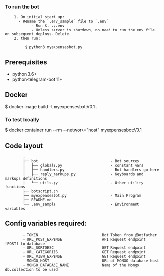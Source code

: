 ### To run the bot
				
		1. On initial start up:
	      - Rename the `.env_sample` file to `.env`
				- Run $. ./.env
				- Unless server is shutdown, no need to run the env file on subsequent deploys. Delete.
		2. then run:
		
		     $ python3 myexpensesbot.py

## Prerequisites

* python 3.6+
* python-telegram-bot 11+

## Docker

$ docker image build -t myexpensesbot:V0.1 .

### To test locally

$ docker container run --rm --network="host" myexpensesbot:V0.1

## Code layout

			.
			├── bot									- Bot sources
			│   ├── globals.py						- constant vars
			│   ├── handlers.py						- Bot handlers go here
			│   ├── reply_markups.py				- Keyboards and markups definitions
			│   └── utils.py						- Other utility functions
			├── botscript.sh
			├── myexpensesbot.py					- Main Program
			├── README.md
			└── .env_sample							- Environment variables										

## Config variables required:

			- TOKEN								Bot Token from @Botfather
			- URL_POST_EXPENSE					API Request endpoint [POST] to database
			- URL_SORTDESC						GET Request endpoint		
			- URL_CATEGORIES					GET Request endpoint
			- URL_VIEW_EXPENSE					GET Request endpoint
			- MONGO_HOST						URL of MONGO database host
			- MONGO_DATABASE_NAME				Name of the Mongo db.collection to be used
